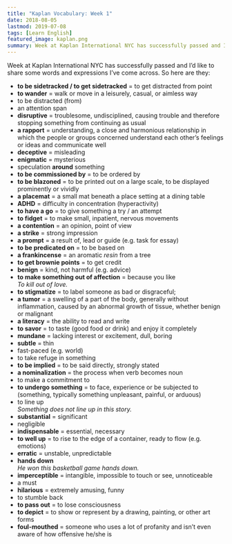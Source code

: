 ```yaml
---
title: "Kaplan Vocabulary: Week 1"
date: 2018-08-05
lastmod: 2019-07-08
tags: [Learn English]
featured_image: kaplan.png
summary: Week at Kaplan International NYC has successfully passed and I’d like to share some words and expressions I’ve come across.
---
```


Week at Kaplan International NYC has successfully passed and I’d like to share some words and expressions I’ve come across. So here are they:

- **to be sidetracked / to get sidetracked** = to get distracted from point
- **to wander** = walk or move in a leisurely, casual, or aimless way
- to be distracted (from)
- an attention span
- **disruptive** = troublesome, undisciplined, causing trouble and therefore stopping something from continuing as usual
- **a rapport** = understanding, a close and harmonious relationship in which the people or groups concerned understand each other’s feelings or ideas and communicate well
- **deceptive** = misleading
- **enigmatic** = mysterious
- speculation **around** something
- **to be commissioned by** = to be ordered by
- **to be blazoned** = to be printed out on a large scale, to be displayed prominently or vividly
- **a placemat** = a small mat beneath a place setting at a dining table
- **ADHD** = difficulty in concentration (hyperactivity)
- **to have a go** = to give something a try / an attempt
- **to fidget** = to make small, inpatient, nervous movements
- **a contention** = an opinion, point of view
- **a strike** = strong impression
- **a prompt** = a result of, lead or guide (e.g. task for essay)
- **to be predicated on** = to be based on
- **a frankincense** = an aromatic _resin_ from a tree
- **to get brownie points** = to get credit
- **benign** = kind, not harmful (e.g. advice)
- **to make something out of affection** = because you like  
_To kill out of love._
- **to stigmatize** = to label someone as bad or disgraceful;
- **a tumor** = a swelling of a part of the body, generally without inflammation, caused by an abnormal growth of tissue, whether benign or malignant
- **a literacy** = the ability to read and write
- **to savor** = to taste (good food or drink) and enjoy it completely
- **mundane** = lacking interest or excitement, dull, boring
- **subtle** = thin
- fast-paced (e.g. world)
- to take refuge in something
- **to be implied** = to be said directly, strongly stated
- **a nominalization** = the process when verb becomes noun
- to make a commitment to
- **to undergo something** = to face, experience or be subjected to (something, typically something unpleasant, painful, or arduous)
- to line up  
_Something does not line up in this story._
- **substantial** = significant
- negligible
- **indispensable** = essential, necessary
- **to well up** = to rise to the edge of a container, ready to flow (e.g. emotions)
- **erratic** = unstable, unpredictable
- **hands down**  
_He won this basketball game hands down._
- **imperceptible** = intangible, impossible to touch or see, unnoticeable
- a must
- **hilarious** = extremely amusing, funny
- to stumble back
- **to pass out** = to lose consciousness
- **to depict** = to show or represent by a drawing, painting, or other art forms
- **foul-mouthed** = someone who uses a lot of profanity and isn’t even aware of how offensive he/she is